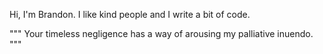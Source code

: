 Hi, I'm Brandon. I like kind people and I write a bit of code.

""" Your timeless negligence has a way of arousing my palliative inuendo. """
